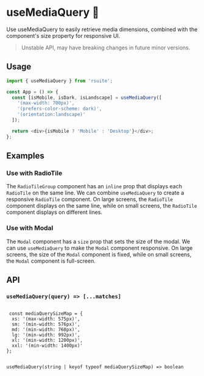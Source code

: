 # useMediaQuery 🧪

Use useMediaQuery to easily retrieve media dimensions, combined with the component's size property for responsive UI.

> Unstable API, may have breaking changes in future minor versions.

## Usage

```js
import { useMediaQuery } from 'rsuite';

const App = () => {
  const [isMobile, isDark, isLandscape] = useMediaQuery([
    '(max-width: 700px)',
    '(prefers-color-scheme: dark)',
    '(orientation:landscape)'
  ]);

  return <div>{isMobile ? 'Mobile' : 'Desktop'}</div>;
};
```

## Examples

### Use with RadioTile

The `RadioTileGroup` component has an `inline` prop that displays each `RadioTile` on the same line. We can combine `useMediaQuery` to create a responsive `RadioTile` component. On large screens, the `RadioTile` component displays on the same line, while on small screens, the `RadioTile` component displays on different lines.

<!--{include:`radio-tile.md`}-->

### Use with Modal

The `Modal` component has a `size` prop that sets the size of the modal. We can use `useMediaQuery` to make the `Modal` component responsive. On large screens, the size of the `Modal` component is fixed, while on small screens, the `Modal` component is full-screen.

<!--{include:`modal.md`}-->

## API

### `useMediaQuery(query) => [...matches]`

```tsx

 const mediaQuerySizeMap = {
  xs: '(max-width: 575px)',
  sm: '(min-width: 576px)',
  md: '(min-width: 768px)',
  lg: '(min-width: 992px)',
  xl: '(min-width: 1200px)',
  xxl: '(min-width: 1400px)'
};


useMediaQuery(string | keyof typeof mediaQuerySizeMap) => boolean

```
